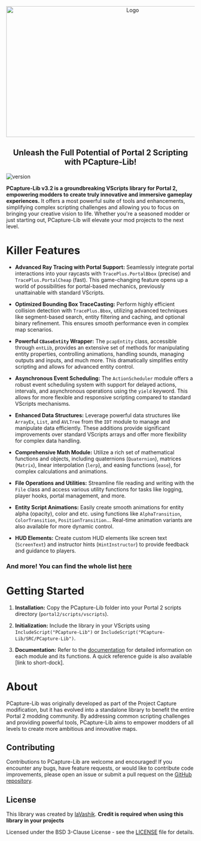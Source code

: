<div align="center">
<img src="other\logo.png" alt="Logo" width="660" height="350">

<h2 align="center">
    Unleash the Full Potential of Portal 2 Scripting with PCapture-Lib!
</h2>
</div>

![version](https://img.shields.io/badge/Pcapture--Lib-v3.2--Stable-informational)

**PCapture-Lib v3.2 is a groundbreaking VScripts library for Portal 2, empowering modders to create truly innovative and immersive gameplay experiences.**  It offers a most powerful suite of tools and enhancements, simplifying complex scripting challenges and allowing you to focus on bringing your creative vision to life. Whether you're a seasoned modder or just starting out, PCapture-Lib will elevate your mod projects to the next level.

# Killer Features

* **Advanced Ray Tracing with Portal Support:** Seamlessly integrate portal interactions into your raycasts with `TracePlus.PortalBbox` (precise) and `TracePlus.PortalCheap` (fast). This game-changing feature opens up a world of possibilities for portal-based mechanics, previously unattainable with standard VScripts.

* **Optimized Bounding Box TraceCasting:** Perform highly efficient collision detection with `TracePlus.Bbox`, utilizing advanced techniques like segment-based search, entity filtering and caching, and optional binary refinement. This ensures smooth performance even in complex map scenarios.

* **Powerful `CBaseEntity` Wrapper:** The `pcapEntity` class, accessible through `entLib`, provides an extensive set of methods for manipulating entity properties, controlling animations, handling sounds, managing outputs and inputs, and much more. This dramatically simplifies entity scripting and allows for advanced entity control.

* **Asynchronous Event Scheduling:** The `ActionScheduler` module offers a robust event scheduling system with support for delayed actions, intervals, and asynchronous operations using the `yield` keyword. This allows for more flexible and responsive scripting compared to standard VScripts mechanisms.

* **Enhanced Data Structures:** Leverage powerful data structures like `ArrayEx`, `List`, and `AVLTree` from the `IDT` module to manage and manipulate data efficiently. These additions provide significant improvements over standard VScripts arrays and offer more flexibility for complex data handling.

* **Comprehensive Math Module:** Utilize a rich set of mathematical functions and objects, including quaternions (`Quaternion`), matrices (`Matrix`), linear interpolation (`lerp`), and easing functions (`ease`), for complex calculations and animations.

* **File Operations and Utilities:** Streamline file reading and writing with the `File` class and access various utility functions for tasks like logging, player hooks, portal management, and more.

* **Entity Script Animations:** Easily create smooth animations for entity alpha (opacity), color and etc. using functions like `AlphaTransition`, `ColorTransition`, `PositionTransition`... Real-time animation variants are also available for more dynamic control.

* **HUD Elements:** Create custom HUD elements like screen text (`ScreenText`) and instructor hints (`HintInstructor`) to provide feedback and guidance to players.

### And more! You can find the whole list [here](Short_Documentation.md)

# Getting Started

1. **Installation:** Copy the PCapture-Lib folder into your Portal 2 scripts directory (`portal2/scripts/vscripts`).

2. **Initialization:** Include the library in your VScripts using `IncludeScript("PCapture-Lib")` or `IncludeScript("PCapture-Lib/SRC/PCapture-Lib")`.

3. **Documentation:** Refer to the [documentation](Short_Documentation.md) for detailed information on each module and its functions. A quick reference guide is also available [link to short-dock].

# About

PCapture-Lib was originally developed as part of the Project Capture modification, but it has evolved into a standalone library to benefit the entire Portal 2 modding community. By addressing common scripting challenges and providing powerful tools, PCapture-Lib aims to empower modders of all levels to create more ambitious and innovative maps.

## Contributing

Contributions to PCapture-Lib are welcome and encouraged! If you encounter any bugs, have feature requests, or would like to contribute code improvements, please open an issue or submit a pull request on the [GitHub repository](https://github.com/iaVashik/PCapture-LIB/).

## License

This library was created by [laVashik](https://lavashik.lol/). **Credit is required when using this library in your projects**

Licensed under the BSD 3-Clause License - see the [LICENSE](LICENSE) file for details.
